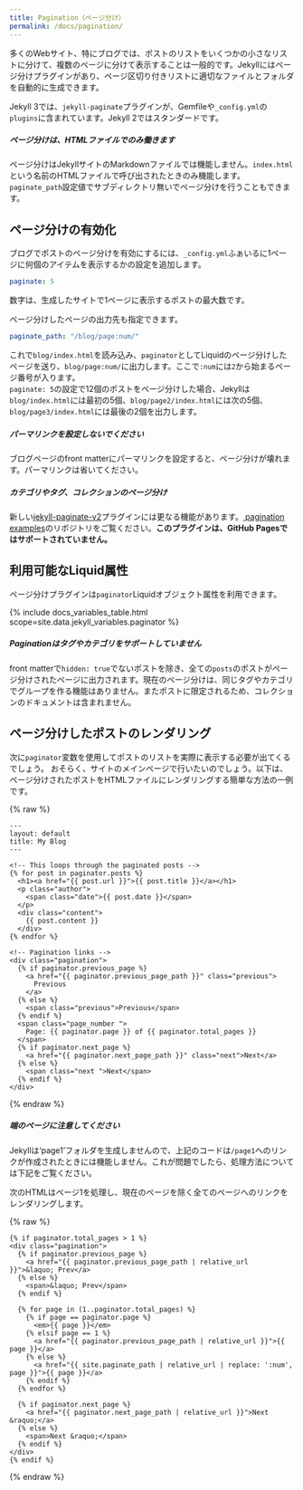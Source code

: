 ```yaml
---
title: Pagination（ページ分け）
permalink: /docs/pagination/
---
```

<!-- ---
title: Pagination
permalink: /docs/pagination/
--- -->

多くのWebサイト、特にブログでは、ポストのリストをいくつかの小さなリストに分けて、複数のページに分けて表示することは一般的です。Jekyllにはページ分けプラグインがあり、ページ区切り付きリストに適切なファイルとフォルダを自動的に生成できます。

<!-- With many websites &mdash; especially blogs &mdash; it’s very common to
break the main listing of posts up into smaller lists and display them over
multiple pages. Jekyll offers a pagination plugin, so you can automatically
generate the appropriate files and folders you need for paginated listings. -->

Jekyll 3では、`jekyll-paginate`プラグインが、Gemfileや`_config.yml`の`plugins`に含まれています。Jekyll 2ではスタンダードです。

<!-- For Jekyll 3, include the `jekyll-paginate` plugin in your Gemfile and in
your `_config.yml` under `plugins`. For Jekyll 2, this is standard. -->

<div class="note info">
  <h5>ページ分けは、HTMLファイルでのみ働きます</h5>
  <!-- <h5>Pagination only works within HTML files</h5> -->
  <p>
    ページ分けはJekyllサイトのMarkdownファイルでは機能しません。<code>index.html</code>という名前のHTMLファイルで呼び出されたときのみ機能します。<code>paginate_path</code>設定値でサブディレクトリ無いでページ分けを行うこともできます。
  </p>
  <!-- <p>
    Pagination does not work from within Markdown files from
    your Jekyll site. Pagination works when called from within the HTML
    file, named <code>index.html</code>, which optionally may reside in and
    produce pagination from within a subdirectory, via the
    <code>paginate_path</code> configuration value.
  </p> -->
</div>

## ページ分けの有効化
<!-- ## Enable pagination -->

ブログでポストのページ分けを有効にするには、`_config.yml`ふぁいるに1ページに何個のアイテムを表示するかの設定を追加します。

<!-- To enable pagination for posts on your blog, add a line to the `_config.yml` file that
specifies how many items should be displayed per page: -->

```yaml
paginate: 5
```

数字は、生成したサイトで1ページに表示するポストの最大数です。

<!-- The number should be the maximum number of Posts you’d like to be displayed
per-page in the generated site. -->

ページ分けしたページの出力先も指定できます。

<!-- You may also specify the destination of the pagination pages: -->

```yaml
paginate_path: "/blog/page:num/"
```

これで`blog/index.html`を読み込み、`paginator`としてLiquidのページ分けしたページを送り、`blog/page:num/`に出力します。ここで`:num`には`2`から始まるページ番号が入ります。  
`paginate: 5`の設定で12個のポストをページ分けした場合、Jekyllは`blog/index.html`には最初の5個、`blog/page2/index.html`には次の5個、`blog/page3/index.html`には最後の2個を出力します。

<!-- This will read in `blog/index.html`, send it each pagination page in Liquid as
`paginator` and write the output to `blog/page:num/`, where `:num` is the
pagination page number, starting with `2`. <br/>
If a site has 12 posts and specifies `paginate: 5`, Jekyll will write `blog/index.html`
with the first 5 posts, `blog/page2/index.html` with the next 5 posts and
`blog/page3/index.html` with the last 2 posts into the destination directory. -->

<div class="note warning">
  <h5>パーマリンクを設定しないでください</h5>
  <!-- <h5>Don't set a permalink</h5> -->
  <p>
    ブログページのfront matterにパーマリンクを設定すると、ページ分けが壊れます。パーマリンクは省いてください。
  </p>
  <!-- <p>
    Setting a permalink in the front matter of your blog page will cause
    pagination to break. Just omit the permalink.
  </p> -->
</div>

<div class="note info">
  <h5>カテゴリやタグ、コレクションのページ分け</h5>
  <!-- <h5>Pagination for categories, tags and collections</h5> -->
  <p>
    新しい<a href="https://github.com/sverrirs/jekyll-paginate-v2" target="_blank">jekyll-paginate-v2</a>プラグインには更なる機能があります。<a href="https://github.com/sverrirs/jekyll-paginate-v2/tree/master/examples" target="_blank">
    pagination examples</a>のリポジトリをご覧ください。<strong>このプラグインは、GitHub Pagesではサポートされていません。</strong>
  </p>
  <!-- <p>
    The more recent <a href="https://github.com/sverrirs/jekyll-paginate-v2">
    jekyll-paginate-v2</a> plugin supports more features. See the
    <a href="https://github.com/sverrirs/jekyll-paginate-v2/tree/master/examples">
    pagination examples</a> in the repository. <strong>This plugin is not
    supported by GitHub Pages</strong>.
  </p> -->
</div>

## 利用可能なLiquid属性
<!-- ## Liquid Attributes Available -->

ページ分けプラグインは`paginator`Liquidオブジェクト属性を利用できます。

<!-- The pagination plugin exposes the `paginator` liquid object with the following
attributes: -->

{% include docs_variables_table.html scope=site.data.jekyll_variables.paginator %}

<div class="note info">
  <h5>Paginationはタグやカテゴリをサポートしていません</h5>
  <!-- <h5>Pagination does not support tags or categories</h5> -->
  <p>front matterで<code>hidden: true</code>でないポストを除き、全ての<code>posts</code>のポストがページ分けされたページに出力されます。現在のページ分けは、同じタグやカテゴリでグループを作る機能はありません。またポストに限定されるため、コレクションのドキュメントは含まれません。</p>
  <!-- <p>Pagination pages through every post in the <code>posts</code>
  variable unless a post has <code>hidden: true</code> in its front matter.
  It does not currently allow paging over groups of posts linked
  by a common tag or category. It cannot include any collection of
  documents because it is restricted to posts.</p> -->
</div>

## ページ分けしたポストのレンダリング
<!-- ## Render the paginated Posts -->

次に`paginator`変数を使用してポストのリストを実際に表示する必要が出てくるでしょう。 おそらく、サイトのメインページで行いたいのでしょう。以下は、ページ分けされたポストをHTMLファイルにレンダリングする簡単な方法の一例です。

<!-- The next thing you need to do is to actually display your posts in a list using
the `paginator` variable that will now be available to you. You’ll probably
want to do this in one of the main pages of your site. Here’s one example of a
simple way of rendering paginated Posts in a HTML file: -->

{% raw %}
```liquid
---
layout: default
title: My Blog
---

<!-- This loops through the paginated posts -->
{% for post in paginator.posts %}
  <h1><a href="{{ post.url }}">{{ post.title }}</a></h1>
  <p class="author">
    <span class="date">{{ post.date }}</span>
  </p>
  <div class="content">
    {{ post.content }}
  </div>
{% endfor %}

<!-- Pagination links -->
<div class="pagination">
  {% if paginator.previous_page %}
    <a href="{{ paginator.previous_page_path }}" class="previous">
      Previous
    </a>
  {% else %}
    <span class="previous">Previous</span>
  {% endif %}
  <span class="page_number ">
    Page: {{ paginator.page }} of {{ paginator.total_pages }}
  </span>
  {% if paginator.next_page %}
    <a href="{{ paginator.next_page_path }}" class="next">Next</a>
  {% else %}
    <span class="next ">Next</span>
  {% endif %}
</div>
```
{% endraw %}

<div class="note warning">
  <h5>端のページに注意してください</h5>
  <!-- <h5>Beware the page one edge-case</h5> -->
  <p>
    Jekyllは‘page1’フォルダを生成しませんので、上記のコードは<code>/page1</code>へのリンクが作成されたときには機能しません。これが問題でしたら、処理方法については下記をご覧ください。
  </p>
  <!-- <p>
    Jekyll does not generate a ‘page1’ folder, so the above code will not work
    when a <code>/page1</code> link is produced. See below for a way to handle
    this if it’s a problem for you.
  </p> -->
</div>

次のHTMLはページ1を処理し、現在のページを除く全てのページへのリンクをレンダリングします。

<!-- The following HTML snippet should handle page one, and render a list of each
page with links to all but the current page. -->

{% raw %}
```liquid
{% if paginator.total_pages > 1 %}
<div class="pagination">
  {% if paginator.previous_page %}
    <a href="{{ paginator.previous_page_path | relative_url }}">&laquo; Prev</a>
  {% else %}
    <span>&laquo; Prev</span>
  {% endif %}

  {% for page in (1..paginator.total_pages) %}
    {% if page == paginator.page %}
      <em>{{ page }}</em>
    {% elsif page == 1 %}
      <a href="{{ paginator.previous_page_path | relative_url }}">{{ page }}</a>
    {% else %}
      <a href="{{ site.paginate_path | relative_url | replace: ':num', page }}">{{ page }}</a>
    {% endif %}
  {% endfor %}

  {% if paginator.next_page %}
    <a href="{{ paginator.next_page_path | relative_url }}">Next &raquo;</a>
  {% else %}
    <span>Next &raquo;</span>
  {% endif %}
</div>
{% endif %}
```
{% endraw %}
